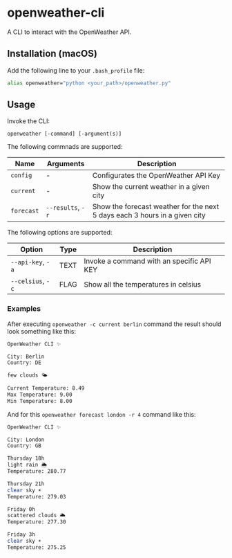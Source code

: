 # openweather-cli
A CLI to interact with the OpenWeather API.

## Installation (macOS)
Add the following line to your `.bash_profile` file:
```sh
alias openweather="python <your_path>/openweather.py"
```

## Usage

Invoke the CLI:

    openweather [-command] [-argument(s)]
    
The following commnads are supported: 

| Name | Arguments | Description |
| ---- | --------- | ----------- |
| `config`         | -  | Configurates the OpenWeather API Key 
| `current`            | -                | Show the current weather in a given city
| `forecast`          | `--results`, `-r`              | Show the forecast weather for the next 5 days each 3 hours in a given city


The following options are supported:

| Option | Type | Description |
| ---- | ----------- | ----------- |
| `--api-key`, `-a` | TEXT | Invoke a command with an specific API KEY
| `--celsius`, `-c` | FLAG | Show all the temperatures in celsius

### Examples
After executing `openweather -c current berlin` command the result should look something like this:
```sh
OpenWeather CLI ✨

City: Berlin 
Country: DE 

few clouds 🌤
 
Current Temperature: 8.49 
Max Temperature: 9.00 
Min Temperature: 8.00
```

And for this `openweather forecast london -r 4` command like this: 

```sh
OpenWeather CLI ✨

City: London 
Country: GB

Thursday 18h
light rain 🌦
Temperature: 280.77

Thursday 21h
clear sky ☀️
Temperature: 279.03

Friday 0h
scattered clouds 🌥
Temperature: 277.30

Friday 3h
clear sky ☀️
Temperature: 275.25
```